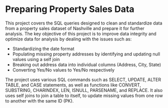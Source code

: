 # Preparing Property Sales Data

This project covers the SQL queries designed to clean and standardize data from a property sales dataset of Nashville and prepare it for further analysis. The key objective of this project is to improve data integrity and optimize data for analysis by dealing with the issues such as:

- Standardizing the date format
- Populating missing property addresses by identifying and updating null values using a self join
- Breaking out address data into individual columns (Address, City, State)
- Converting Yes/No values to Yes/No respectively

The project uses various SQL commands such as SELECT, UPDATE, ALTER TABLE, and CASE statements, as well as functions like CONVERT, SUBSTRING, CHARINDEX, LEN, ISNULL, PARSENAME, and REPLACE. It also uses self joins to join a table to itself, to update missing values from one row to another with the same ID (PK).
